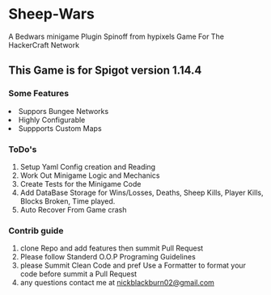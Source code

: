 # Sheep-Wars
A Bedwars minigame Plugin Spinoff from hypixels Game For The HackerCraft Network 

## This Game is for Spigot version 1.14.4

### Some Features  
<li> Suppors Bungee Networks</li>
<li> Highly Configurable</li>
<li> Suppports Custom Maps </li>

### ToDo's
1. Setup Yaml Config creation and Reading 
2. Work Out Minigame Logic and Mechanics
3. Create Tests for the Minigame Code
4. Add DataBase Storage for Wins/Losses, Deaths, Sheep Kills, Player Kills, Blocks Broken, Time played.
5. Auto Recover From Game crash

### Contrib guide

1. clone Repo and add features then summit Pull Request
2. Please follow Standerd O.O.P Programing Guidelines
3. please Summit Clean Code and pref Use a Formatter to format your code before summit a Pull Request
4. any questions contact me at nickblackburn02@gmail.com
